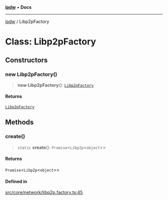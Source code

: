 [**ipdw**](../README.md) • **Docs**

***

[ipdw](../globals.md) / Libp2pFactory

# Class: Libp2pFactory

## Constructors

### new Libp2pFactory()

> **new Libp2pFactory**(): [`Libp2pFactory`](Libp2pFactory.md)

#### Returns

[`Libp2pFactory`](Libp2pFactory.md)

## Methods

### create()

> `static` **create**(): `Promise`\<`Libp2p`\<`object`\>\>

#### Returns

`Promise`\<`Libp2p`\<`object`\>\>

#### Defined in

[src/core/network/libp2p.factory.ts:45](https://github.com/ansi-code/ipdw/blob/ddce49f30075d034810cb5fb58d4bd8d0a9b98e6/src/core/network/libp2p.factory.ts#L45)
